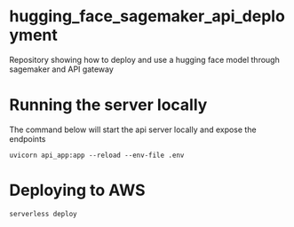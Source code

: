 # hugging_face_sagemaker_api_deployment
Repository showing how to deploy and use a hugging face model through sagemaker and API gateway

# Running the server locally

The command below will start the api server locally and expose the endpoints

```uvicorn api_app:app --reload --env-file .env```

# Deploying to AWS

```serverless deploy```
